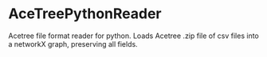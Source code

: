 # AceTreePythonReader
Acetree file format reader for python.  Loads Acetree .zip file of csv files into a networkX graph, preserving all fields.

